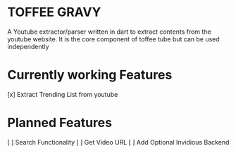 # TOFFEE GRAVY
A Youtube extractor/parser written in dart to extract contents from the youtube website. It is the core component of toffee tube but can be used independently

# Currently working Features
[x] Extract Trending List from youtube

# Planned Features
[ ] Search Functionality
[ ] Get Video URL
[ ] Add Optional Invidious Backend